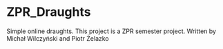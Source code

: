 # ZPR_Draughts

Simple online draughts. This project is a ZPR semester project.
Written by Michał Wilczyński and Piotr Żelazko	
